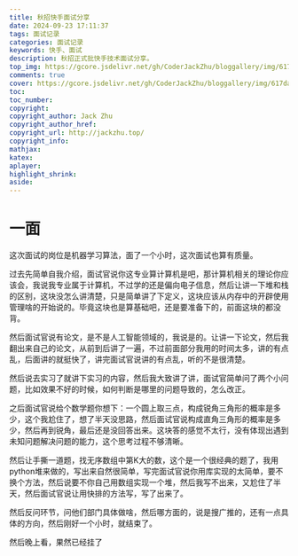 ```yaml
---
title: 秋招快手面试分享
date: 2024-09-23 17:11:37
tags: 面试记录
categories: 面试记录
keywords: 快手、面试
description: 秋招正式批快手技术面试分享。
top_img: https://gcore.jsdelivr.net/gh/CoderJackZhu/bloggallery/img/617da713d7b9fda5210171a556bd7f37.jpeg
comments: true
cover: https://gcore.jsdelivr.net/gh/CoderJackZhu/bloggallery/img/617da713d7b9fda5210171a556bd7f37.jpeg
toc:
toc_number:
copyright:
copyright_author: Jack Zhu
copyright_author_href: 
copyright_url: http://jackzhu.top/
copyright_info: 
mathjax: 
katex: 
aplayer: 
highlight_shrink: 
aside: 
---
```


# 一面

这次面试的岗位是机器学习算法，面了一个小时，这次面试也算有质量。

过去先简单自我介绍，面试官说你这专业算计算机是吧，那计算机相关的理论你应该会，我说我专业属于计算机，不过学的还是偏向电子信息，然后让讲一下堆和栈的区别，这块没怎么讲清楚，只是简单讲了下定义，这块应该从内存中的开辟使用管理啥的开始说的。毕竟这块也是算基础吧，还是要准备下的，前面这块的都没背。

然后面试官说有论文，是不是人工智能领域的，我说是的。让讲一下论文，然后我翻出来自己的论文，从前到后讲了一遍，不过前面部分我用的时间太多，讲的有点乱，后面讲的就挺快了，讲完面试官说讲的有点乱，听的不是很清楚。

然后说去实习了就讲下实习的内容，然后我大致讲了讲，面试官简单问了两个小问题，比如效果不好的时候，如何判断是哪里的问题导致的，怎么改正。

之后面试官说给个数学题你想下：一个圆上取三点，构成锐角三角形的概率是多少，这个我尬住了，想了半天没思路，然后面试官说构成直角三角形的概率是多少，然后再到锐角，最后还是没回答出来。这块答的感觉不太行，没有体现出遇到未知问题解决问题的能力，这个思考过程不够清晰。



然后让手撕一道题，找无序数组中第K大的数，这个是一个很经典的题了，我用python堆来做的，写出来自然很简单，写完面试官说你用库实现的太简单，要不换个方法，然后说要不你自己用数组实现一个堆，然后我写不出来，又尬住了半天，然后面试官说让用快排的方法写，写了出来了。

然后反问环节，问他们部门具体做啥，然后哪方面的，说是搜广推的，还有一点具体的方向，然后刚好一个小时，就结束了。

然后晚上看，果然已经挂了